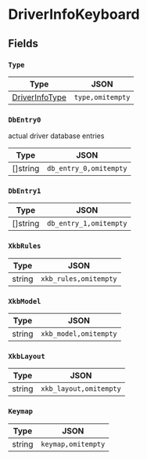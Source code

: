 # DriverInfoKeyboard



## Fields


### `Type`



| Type | JSON |
| ---- | -----------|
| [DriverInfoType](driver_info_type.md) | `type,omitempty` |

### `DbEntry0`

actual driver database entries


| Type | JSON |
| ---- | -----------|
| []string | `db_entry_0,omitempty` |

### `DbEntry1`



| Type | JSON |
| ---- | -----------|
| []string | `db_entry_1,omitempty` |

### `XkbRules`



| Type | JSON |
| ---- | -----------|
| string | `xkb_rules,omitempty` |

### `XkbModel`



| Type | JSON |
| ---- | -----------|
| string | `xkb_model,omitempty` |

### `XkbLayout`



| Type | JSON |
| ---- | -----------|
| string | `xkb_layout,omitempty` |

### `Keymap`



| Type | JSON |
| ---- | -----------|
| string | `keymap,omitempty` |
